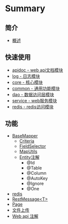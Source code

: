 # Summary

## 简介

* [概述](README.md)

## 快速使用

* [apidoc - web api文档模块](chapter1.md)
* [log - 日志模块](plg-fx-log.md)
* [core - 核心模块](plg-fx-core.md)
* [common - 通用功能模块](common-tong-yong-gong-neng-mo-kuai.md)
* [dao - 数据访问层模块](dao-shu-ju-fang-wen-ceng-mo-kuai.md)
* [service - web服务模块](service-webfu-wu-mo-kuai.md)
* [redis - redis访问模块](redis-redisfang-wen-mo-kuai.md)

## 功能

* [BaseMapper](gong-neng/basemapper.md)
  * [Criteria](gong-neng/basemapper/criteria.md)
  * [FieldSelector](gong-neng/basemapper/fieldselector.md)
  * [MapUtils](gong-neng/basemapper/maputils.md)
  * [Entity注解](gong-neng/basemapper/entityzhu-jie.md)
    * @Id
    * @Table
    * @Column
    * @AutoKey
    * @Ignore
    * @One
* [redis](gong-neng/redis.md)
* [RestMessage&lt;T&gt;](gong-neng/restmessaget.md)
* [Page](gong-neng/page.md)
* [文件上传](wen-jian-shang-chuan.md)
* [Web api 注解](gong-neng/web-api-zhu-jie.md)

